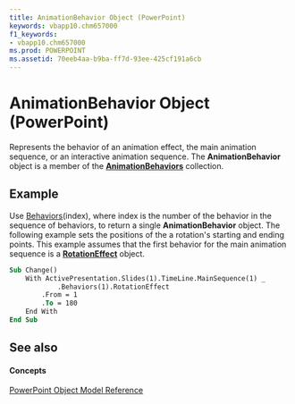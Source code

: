 ```yaml
---
title: AnimationBehavior Object (PowerPoint)
keywords: vbapp10.chm657000
f1_keywords:
- vbapp10.chm657000
ms.prod: POWERPOINT
ms.assetid: 70eeb4aa-b9ba-ff7d-93ee-425cf191a6cb
---
```



# AnimationBehavior Object (PowerPoint)

Represents the behavior of an animation effect, the main animation sequence, or an interactive animation sequence. The  **AnimationBehavior** object is a member of the **[AnimationBehaviors](animationbehaviors-object-powerpoint.md)** collection.


## Example

Use [Behaviors](effect-behaviors-property-powerpoint.md)(index), where index is the number of the behavior in the sequence of behaviors, to return a single  **AnimationBehavior** object. The following example sets the positions of the a rotation's starting and ending points. This example assumes that the first behavior for the main animation sequence is a **[RotationEffect](rotationeffect-object-powerpoint.md)** object.


```vb
Sub Change()
    With ActivePresentation.Slides(1).TimeLine.MainSequence(1) _
            .Behaviors(1).RotationEffect
        .From = 1
        .To = 180
    End With
End Sub
```


## See also


#### Concepts


[PowerPoint Object Model Reference](object-model-powerpoint-vba-reference.md)

